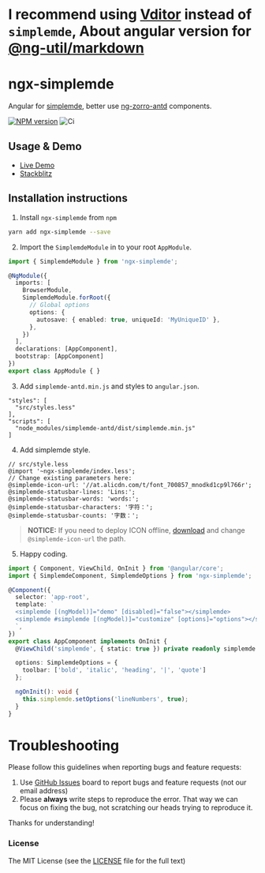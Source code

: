 # I recommend using [Vditor](https://github.com/Vanessa219/vditor) instead of `simplemde`, About angular version for [@ng-util/markdown](https://github.com/ng-util/ng-util/blob/master/packages/markdown/README.md)

# ngx-simplemde

Angular for [simplemde](https://simplemde.com/), better use [ng-zorro-antd](https://ng.ant.design/) components.

[![NPM version](https://img.shields.io/npm/v/ngx-simplemde.svg)](https://www.npmjs.com/package/ngx-simplemde)
![Ci](https://github.com/cipchk/ngx-simplemde/workflows/Ci/badge.svg)

## Usage & Demo

- [Live Demo](https://cipchk.github.io/ngx-simplemde/)
- [Stackblitz](https://stackblitz.com/edit/ngx-simplemde)

## Installation instructions

1. Install `ngx-simplemde` from `npm`

```bash
yarn add ngx-simplemde --save
```

2. Import the `SimplemdeModule` in to your root `AppModule`.

```ts
import { SimplemdeModule } from 'ngx-simplemde';

@NgModule({
  imports: [
    BrowserModule,
    SimplemdeModule.forRoot({
      // Global options
      options: {
        autosave: { enabled: true, uniqueId: 'MyUniqueID' },
      },
    })
  ],
  declarations: [AppComponent],
  bootstrap: [AppComponent]
})
export class AppModule { }
```

3. Add `simplemde-antd.min.js` and styles to `angular.json`.

```
"styles": [
  "src/styles.less"
],
"scripts": [
  "node_modules/simplemde-antd/dist/simplemde.min.js"
]
```

4. Add simplemde style.

```less
// src/style.less
@import '~ngx-simplemde/index.less';
// Change existing parameters here:
@simplemde-icon-url: '//at.alicdn.com/t/font_700857_mnodkd1cp9l766r';
@simplemde-statusbar-lines: 'Lins:';
@simplemde-statusbar-words: 'words:';
@simplemde-statusbar-characters: '字符：';
@simplemde-statusbar-counts: '字数：';
```

> **NOTICE:** If you need to deploy ICON offline, [download](icons.zip) and change `@simplemde-icon-url` the path.

5. Happy coding.

```ts
import { Component, ViewChild, OnInit } from '@angular/core';
import { SimplemdeComponent, SimplemdeOptions } from 'ngx-simplemde';

@Component({
  selector: 'app-root',
  template: `
  <simplemde [(ngModel)]="demo" [disabled]="false"></simplemde>
  <simplemde #simplemde [(ngModel)]="customize" [options]="options"></simplemde>  
  `,
})
export class AppComponent implements OnInit {
  @ViewChild('simplemde', { static: true }) private readonly simplemde: SimplemdeComponent;

  options: SimplemdeOptions = {
    toolbar: ['bold', 'italic', 'heading', '|', 'quote']
  };

  ngOnInit(): void {
    this.simplemde.setOptions('lineNumbers', true);
  }  
}
```

# Troubleshooting

Please follow this guidelines when reporting bugs and feature requests:

1. Use [GitHub Issues](https://github.com/cipchk/ngx-simplemde/issues) board to report bugs and feature requests (not our email address)
2. Please **always** write steps to reproduce the error. That way we can focus on fixing the bug, not scratching our heads trying to reproduce it.

Thanks for understanding!

### License

The MIT License (see the [LICENSE](https://github.com/cipchk/ngx-simplemde/blob/master/LICENSE) file for the full text)
